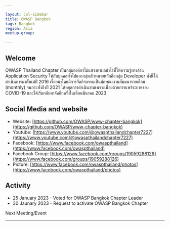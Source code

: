 ```yaml
---

layout: col-sidebar
title: OWASP Bangkok
tags: Bangkok
region: Asia
meetup-group:

---
```


## Welcome
OWASP Thailand Chapter เป็นกลุ่มองค์กรไม่แสวงหาผลกำไรที่ให้ความรู้ทางด้าน Application Security ให้กับบุคคลทั่วไปและกลุ่มเป้าหมายหลักคือกลุ่ม Developer ทั้งนี้ได้ดำเนินการมาตั้งแต่ปี 2016 เรื่อยมาโดยมีการจัดกิจกรรมเป็นลักษณะงานสัมมนารายเดือน (monthly) จนกระทั่งถึงปี 2021 ได้หยุดการดำเนินงานเพราะเนื่องด้วยการแพร่ระบาดของ COVID-19 และได้เริ่มกลับมาจัดอีกครั้งในเดือนมีนาคม 2023

## Social Media and website
* Website: [https://github.com/OWASP/www-chapter-bangkok](https://github.com/OWASP/www-chapter-bangkok)
* Youtube: [https://www.youtube.com/@owaspthailandchapter7227](https://www.youtube.com/@owaspthailandchapter7227)
* Facebook: [https://www.facebook.com/owaspthailand](https://www.facebook.com/owaspthailand)
* Facebook Group: [https://www.facebook.com/groups/19059288126](https://www.facebook.com/groups/19059288126)
* Picture: [https://www.facebook.com/owaspthailand/photos](https://www.facebook.com/owaspthailand/photos)

## Activity
* 25 January 2023 - Voted for OWASP Bangkok Chapter Leader
* 30 Jaunary 2023 - Request to activate OWASP Bangkok Chapter

Next Meeting/Event <!-- You should keep this section as it will populate your meetup events -->

---------------------
